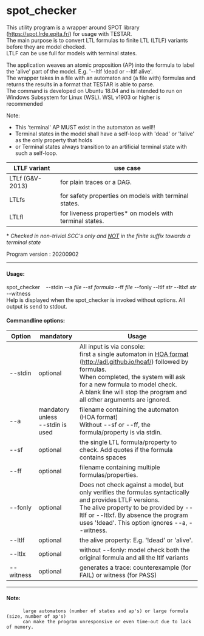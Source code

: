 
# spot\_checker
This utility program is a wrapper around SPOT library (https://spot.lrde.epita.fr/) for usage with TESTAR.  
The main purpose is to convert LTL formulas to finite LTL (LTLF) variants before they are model checked.  
LTLF can be use full for models with terminal states.

The application weaves an atomic proposition (AP) into the formula to label the 'alive' part of the model.  E.g. '\--ltlf !dead or \--ltlf alive'.  
The wrapper takes in a file with an automaton and (a file with) formulas and returns the results in a format that TESTAR is able to parse.  
The command is developed on  Ubuntu 18.04 and is intended to run on Windows Subsystem for Linux (WSL). WSL v1903 or higher is recommended  

Note: 
- This 'terminal' AP MUST exist in the automaton as well!!  
- Terminal states in the model shall have a self-loop with 'dead' or '!alive'  as the only property that holds
- or Terminal states always transition to an artificial terminal state with such a self-loop. 
 
LTLF variant | use case
------------ | -------- 
LTLf (G&V-2013) | for plain traces or a DAG.  
LTLfs           | for safety properties on models with terminal states.  
LTLfl           | for liveness properties* on models with terminal states. 
\* *Checked in non-trivial SCC's only and <u>NOT</u> in the finite suffix towards a terminal state*
  
Program version : 20200902

---
#### Usage:  
spot_checker &nbsp;&nbsp; \--stdin --a *file* \--sf *formula* \--ff *file* \--fonly  --ltlf  *str* \--ltlxf *str* \--witness    
Help is displayed when the spot_checker is invoked without options.
All output is send to stdout.

#### Commandline options:
Option   | mandatory | Usage
-------- | --------- | -----
\--stdin | optional  | All input is  via console:  <br> first a single automaton in [HOA format](http://adl.github.io/hoaf/) (http://adl.github.io/hoaf/) followed by formulas. <br> When completed, the system will ask for a new formula to model check. <br>A blank line will stop the program and all other arguments are ignored.
\--a     | mandatory unless <br>\--stdin is used |  filename containing the automaton (HOA format) <br> Without \--sf or \--ff, the formula/property is via stdin. 
\--sf    | optional  | the single LTL formula/property to check. Add quotes if the formula contains spaces
\--ff    | optional  | filename containing multiple formulas/properties. 
\--fonly | optional  | Does not check against a model, but only verifies the formulas  syntactically and provides LTLF versions. <br>The alive property to be  provided by \--ltlf or \--ltlxf. By absence the program  uses '!dead'. This option ignores \--a, \--witness.
\--ltlf  | optional  | the alive property: E.g.  '!dead' or 'alive'. 
\--ltlx  | optional  | without \--fonly: model check both the original formula and all the ltlf variants
\--witness| optional  | generates a trace: counterexample (for FAIL) or witness (for PASS)

---

#### Note:     

          large automatons (number of states and ap's) or large formula (size, number of ap's) 
          can make the program unresponsive or even time-out due to lack of memory. 

